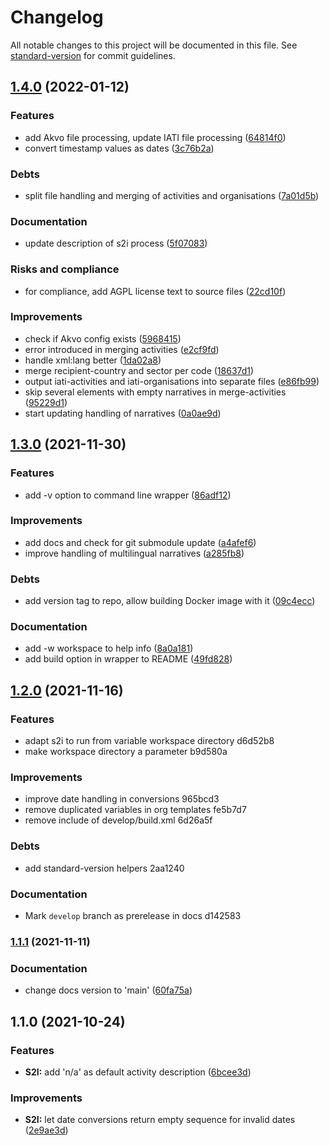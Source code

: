 # Changelog

All notable changes to this project will be documented in this file. See [standard-version](https://github.com/conventional-changelog/standard-version) for commit guidelines.

## [1.4.0](https://github.com/data4development/iati-workbench/compare/v1.3.0...v1.4.0) (2022-01-12)


### Features

* add Akvo file processing, update IATI file processing ([64814f0](https://github.com/data4development/iati-workbench/commit/64814f0944272b2bcaba24e44bd805285ca2ea9c))
* convert timestamp values as dates ([3c76b2a](https://github.com/data4development/iati-workbench/commit/3c76b2a83d04fab1ee009df386e30acd63b1d0e5))


### Debts

* split file handling and merging of activities and organisations ([7a01d5b](https://github.com/data4development/iati-workbench/commit/7a01d5b7b196e2d02702937e65b65aa39e87c2bc))


### Documentation

* update description of s2i process ([5f07083](https://github.com/data4development/iati-workbench/commit/5f07083ccc42c4ec67adff63171fed9ef1a0f411))


### Risks and compliance

* for compliance, add AGPL license text to source files ([22cd10f](https://github.com/data4development/iati-workbench/commit/22cd10f607508ca431b456359ecf19149584cc4e))


### Improvements

* check if Akvo config exists ([5968415](https://github.com/data4development/iati-workbench/commit/596841565064ee15ecd8ac9c00fc8daf16568cbf))
* error introduced in merging activities ([e2cf9fd](https://github.com/data4development/iati-workbench/commit/e2cf9fd65047582f0eb33d9ddbea0c38b6081663))
* handle xml:lang better ([1da02a8](https://github.com/data4development/iati-workbench/commit/1da02a877cd64596025965219808da29168cc579))
* merge recipient-country and sector per code ([18637d1](https://github.com/data4development/iati-workbench/commit/18637d163c5aebf28e75b50908fbb9c2266e8cd7))
* output iati-activities and iati-organisations into separate files ([e86fb99](https://github.com/data4development/iati-workbench/commit/e86fb99835931f3722bc0fa6d9d1b6d575cad0e7))
* skip several elements with empty narratives in merge-activities ([95229d1](https://github.com/data4development/iati-workbench/commit/95229d149fd849d68ffeb22ae3f1bed51b7297b7))
* start updating handling of narratives ([0a0ae9d](https://github.com/data4development/iati-workbench/commit/0a0ae9dc59cbb4a8fa489921c6efc3108465ea5a))

## [1.3.0](https://github.com/data4development/iati-workbench/compare/v1.2.0...v1.3.0) (2021-11-30)


### Features

* add -v option to command line wrapper ([86adf12](https://github.com/data4development/iati-workbench/commit/86adf125d8d7987a4b2a6683f195c1b2f34f226b))


### Improvements

* add docs and check for git submodule update ([a4afef6](https://github.com/data4development/iati-workbench/commit/a4afef62450682c9a03ebbae81d1e4c7cb637fed))
* improve handling of multilingual narratives ([a285fb8](https://github.com/data4development/iati-workbench/commit/a285fb8ce26a7139a78733082909ca7d83108495))


### Debts

* add version tag to repo, allow building Docker image with it ([09c4ecc](https://github.com/data4development/iati-workbench/commit/09c4ecc238916639cdf87b9dd3b376234bf3a66d))


### Documentation

* add -w workspace to help info ([8a0a181](https://github.com/data4development/iati-workbench/commit/8a0a1816c5fbb3ea2b218e5eabe5a9decd7ad866))
* add build option in wrapper to README ([49fd828](https://github.com/data4development/iati-workbench/commit/49fd828086df7d2bf2945bfd3a19f3358f6a1364))

## [1.2.0](///compare/v1.1.1...v1.2.0) (2021-11-16)


### Features

* adapt s2i to run from variable workspace directory d6d52b8
* make workspace directory a parameter b9d580a


### Improvements

* improve date handling in conversions 965bcd3
* remove duplicated variables in org templates fe5b7d7
* remove include of develop/build.xml 6d26a5f


### Debts

* add standard-version helpers 2aa1240


### Documentation

* Mark `develop` branch as prerelease in docs d142583

### [1.1.1](https://github.com/data4development/iati-workbench/compare/v1.1.0...v1.1.1) (2021-11-11)


### Documentation

* change docs version to 'main' ([60fa75a](https://github.com/data4development/iati-workbench/commit/60fa75a9fc9b68a829e399e7ca3600646378795d))

## 1.1.0 (2021-10-24)


### Features

* **S2I:** add 'n/a' as default activity description ([6bcee3d](https://github.com/data4development/iati-workbench/commit/6bcee3d0b3eee843443cc4834bc99333e7d3dfe0))


### Improvements

* **S2I:** let date conversions return empty sequence for invalid dates ([2e9ae3d](https://github.com/data4development/iati-workbench/commit/2e9ae3d40df8f36fb47fb95e64372fff9d3af154))
